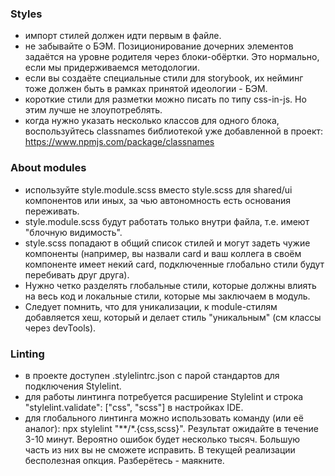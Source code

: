 ### Styles
- импорт стилей должен идти первым в файле.
- не забывайте о БЭМ. Позиционирование дочерних элементов задаётся на уровне родителя через блоки-обёртки. Это нормально, если мы придерживаемся методологии.
- если вы создаёте специальные стили для storybook, их нейминг тоже должен быть в рамках принятой идеологии - БЭМ.
- короткие стили для разметки можно писать по типу css-in-js. Но этим лучше не злоупотреблять.
- когда нужно указать несколько классов для одного блока, воспользуйтесь classnames библиотекой уже добавленной в проект: https://www.npmjs.com/package/classnames

### About modules
- используйте style.module.scss вместо style.scss для shared/ui компонентов или иных, за чью автономность есть основания переживать.
- style.module.scss будут работать только внутри файла, т.е. имеют "блочную видимость".
- style.scss попадают в общий список стилей и могут задеть чужие компоненты (например, вы назвали card и ваш коллега в своём компоненте имеет некий card, подключенные глобально стили будут перебивать друг друга). 
- Нужно четко разделять глобальные стили, которые должны влиять на весь код и локальные стили, которые мы заключаем в модуль. 
- Следует помнить, что для уникализации, к module-стилям добавляется хеш, который и делает стиль "уникальным" (см классы через devTools).

### Linting
- в проекте доступен .stylelintrc.json с парой стандартов для подключения Stylelint.
- для работы линтинга потребуется расширение Stylelint и строка  "stylelint.validate": ["css", "scss"] в настройках IDE.
- для глобального линтинга можно использовать команду (или её аналог): npx stylelint "**/*.{css,scss}". Результат ожидайте в течение 3-10 минут. Вероятно ошибок будет несколько тысяч. Большую часть из них вы не сможете исправить. В текущей реализации бесполезная опкция. Разберётесь - маякните.


